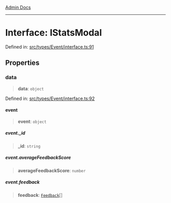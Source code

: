 [Admin Docs](/)

***

# Interface: IStatsModal

Defined in: [src/types/Event/interface.ts:91](https://github.com/PalisadoesFoundation/talawa-admin/blob/main/src/types/Event/interface.ts#L91)

## Properties

### data

> **data**: `object`

Defined in: [src/types/Event/interface.ts:92](https://github.com/PalisadoesFoundation/talawa-admin/blob/main/src/types/Event/interface.ts#L92)

#### event

> **event**: `object`

##### event.\_id

> **\_id**: `string`

##### event.averageFeedbackScore

> **averageFeedbackScore**: `number`

##### event.feedback

> **feedback**: [`Feedback`](../../type/type-aliases/Feedback.md)[]
